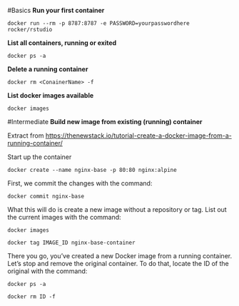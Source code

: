 #Basics
**Run your first container**

`docker run --rm -p 8787:8787 -e PASSWORD=yourpasswordhere rocker/rstudio`

**List all containers, running or exited**

`docker ps -a`

**Delete a running container**

`docker rm <ConainerName> -f`

**List docker images available**

`docker images`

#Intermediate
**Build new image from existing (running) container**

Extract from https://thenewstack.io/tutorial-create-a-docker-image-from-a-running-container/

Start up the container

`docker create --name nginx-base -p 80:80 nginx:alpine`

First, we commit the changes with the command:

`docker commit nginx-base`


What this will do is create a new image without a repository or tag. List out the current images with the command:

`docker images`

`docker tag IMAGE_ID nginx-base-container`

There you go, you’ve created a new Docker image from a running container. Let’s stop and remove the original container. To do that, locate the ID of the original with the command:

`docker ps -a`

`docker rm ID -f`

